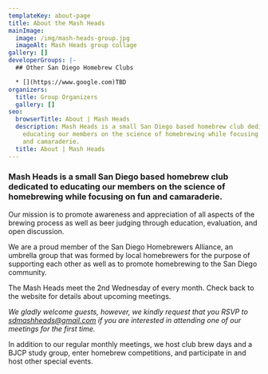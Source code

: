 ```yaml
---
templateKey: about-page
title: About the Mash Heads
mainImage:
  image: /img/mash-heads-group.jpg
  imageAlt: Mash Heads group collage
gallery: []
developerGroups: |-
  ## Other San Diego Homebrew Clubs

  * [](https://www.google.com)TBD
organizers:
  title: Group Organizers
  gallery: []
seo:
  browserTitle: About | Mash Heads
  description: Mash Heads is a small San Diego based homebrew club dedicated to
    educating our members on the science of homebrewing while focusing on fun
    and camaraderie.
  title: About | Mash Heads
---
```

### Mash Heads is a small San Diego based homebrew club dedicated to educating our members on the science of homebrewing while focusing on fun and camaraderie.

Our mission is to promote awareness and appreciation of all aspects of the brewing process as well as beer judging through education, evaluation, and open discussion.

We are a proud member of the San Diego Homebrewers Alliance, an umbrella group that was formed by local homebrewers for the purpose of supporting each other as well as to promote homebrewing to the San Diego community.

The Mash Heads meet the 2nd Wednesday of every month. Check back to the website for details about upcoming meetings. 

*We gladly welcome guests, however, we kindly request that you RSVP to [sdmashheads@gmail.com](mailto:sdmashheads@gmail.com) if you are interested in attending one of our meetings for the first time.*

In addition to our regular monthly meetings, we host club brew days and a BJCP study group, enter homebrew competitions, and participate in and host other special events.